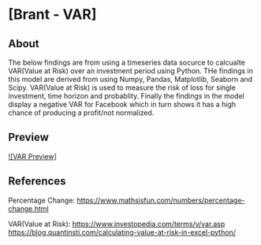 # [Brant - VAR]



## About

The below findings are from using a timeseries data socurce to calcualte VAR(Value at Risk) over an investment period using Python. THe findings in this model are derived from using Numpy, Pandas, Matplotlib, Seaborn and Scipy. VAR(Value at Risk) is used to measure the risk of loss for single investment, time horizon and probablity. Finally the findings in the model display a negative VAR for Facebook which in turn shows it has a high chance of producing a profit/not normalized.


## Preview

[![VAR Preview]](https://raw.githubusercontent.com/brant-777/AlgoTrade/master/img/AlgoTrade.png)




## References

Percentage Change: 
https://www.mathsisfun.com/numbers/percentage-change.html

VAR(Value at Risk):
https://www.investopedia.com/terms/v/var.asp
https://blog.quantinsti.com/calculating-value-at-risk-in-excel-python/



